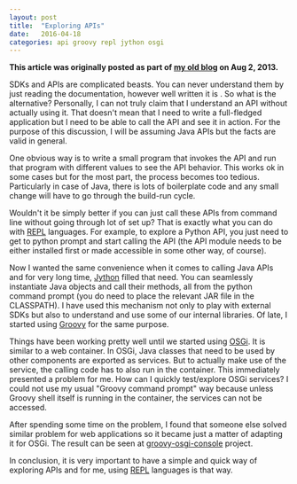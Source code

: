 ```yaml
---
layout: post
title:  "Exploring APIs"
date:   2016-04-18
categories: api groovy repl jython osgi
---
```


**This article was originally posted as part of [my old
 blog](https://techfortytwo.wordpress.com) on Aug 2, 2013.**

SDKs and APIs are complicated beasts. You can never understand them by
just reading the documentation, however well written it is . So what
is the alternative? Personally, I can not truly claim that I
understand an API without actually using it. That doesn't mean that I
need to write a full-fledged application but I need to be able to call
the API and see it in action. For the purpose of this discussion, I
will be assuming Java APIs but the facts are valid in general. 

One obvious way is to write a small program that invokes the API and
run that program with different values to see the API behavior. This
works ok in some cases but for the most part, the process becomes too
tedious. Particularly in case of Java, there is lots of boilerplate
code and any small change will have to go through the build-run
cycle. 

Wouldn't it be simply better if you can just call these APIs from
command line without going through lot of set up? That is exactly what
you can do with 
[REPL](http://en.wikipedia.org/wiki/Read%E2%80%93eval%E2%80%93print_loop)
languages. For example, to explore a Python API, you just need to get
to python prompt and start calling the API (the API module needs to
be either installed first or made accessible in some other way, of
course).

Now I wanted the same convenience when it comes to calling Java APIs
and for very long time, 
[Jython](http://www.jython.org) filled that need. You can
seamlessly instantiate Java objects and call their methods, all from
the python command prompt (you do need to place the relevant JAR file
in the CLASSPATH). I have used this mechanism not only to play
with external SDKs but also to understand and use some of our internal
libraries. Of late, I started using 
[Groovy](http://groovy.codehaus.org) for the same purpose. 

Things have been working pretty well until we started using 
[OSGi](http://www.osgi.org). It is similar
to a web container. In OSGi, Java classes that need to be used by
other components are exported as services. But to actually make use of
the service, the calling code has to also run in the container. This
immediately presented a problem for me. How can I quickly test/explore
OSGi services? I could not use my usual "Groovy command prompt" way
because unless Groovy shell itself is running in the container, the
services can not be accessed. 

After spending some time on the problem, I found that someone else
solved similar problem for web applications so it became just a matter
of adapting it for OSGi. The result can be seen at
[groovy-osgi-console](https://github.com/draghuram/groovy-osgi-console)
project.

In conclusion, it is very important to have a simple and quick way of
exploring APIs and for me, using 
[REPL](http://en.wikipedia.org/wiki/Read%E2%80%93eval%E2%80%93print_loop)
languages is that way. 
